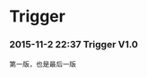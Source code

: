 
Trigger
===================================
### 2015-11-2 22:37           Trigger V1.0<br />
    第一版，也是最后一版
